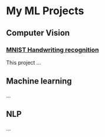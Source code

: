 # My ML Projects

## Computer Vision
### [MNIST Handwriting recognition](https://github.com/its-tayo/ml-projects/blob/main/Handwritten%20digits%20recognition%20(CNN).ipynb)
This project ...

## Machine learning
...

## NLP
...